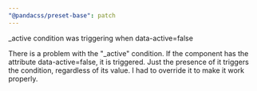 ```yaml
---
"@pandacss/preset-base": patch
---
```


_active condition was triggering when data-active=false

There is a problem with the "_active" condition. If the component has the attribute data-active=false, it is triggered. Just the presence of it triggers the condition, regardless of its value. I had to override it to make it work properly.
